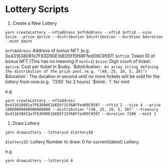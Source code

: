 # Lottery Scripts

1. Create a New Lottery

```
yarn createLottery --nftaddress $nftAddress --nftid $nftid --size $size --price $price --distribution $distribution --duration $duration --mint $mint
```

`$nftAddress`: Address of bonus NFT.(e.g. 0x431638081e7F63D90E1bED5f15f6BFfed09C9597)
`$nftid`: Token ID of bonus NFT.(This has no meaning if `mint=1`)
`$size`: Digit count of ticket.
`$price`: Cost per ticket in $ruby.
`$distribution`: An array string defining the distribution of the prize pool.(e.g. "[40, 25, 10, 5, 20]")
`$duration`: The duration in second until no more tickets will be sold for the lottery from now.(e.g. `7200` for 2 hours)
`$mint`: `1` for mint

e.g 
```
yarn createLottery --nftaddress 0x431638081e7F63D90E1bED5f15f6BFfed09C9597 --nftid 2 --size 4 --price 10000000000000000000 --distribution "[40, 25, 10, 5, 20]" --treasury 0x431638012e7F63D90E1bED5f15f6BFfed09C9597 --duration 7200 --mint 1
```
1. Draw Lottery

```
yarn drawLottery --lotteryid $lotteryID
```

`$lotteryID`: Lottery Number to draw. 0 for current(latest) Lottery.

e.g
```
yarn drawLottery --lotteryid 0
```

